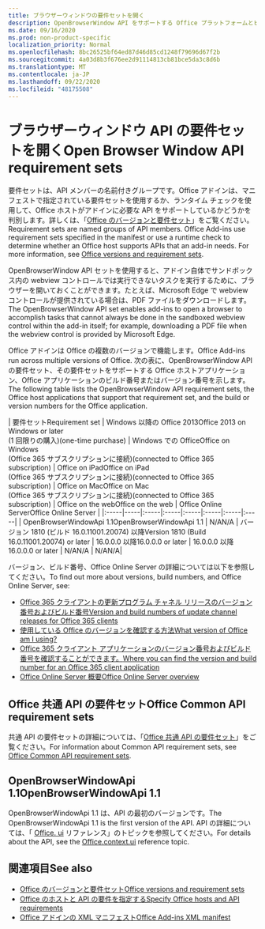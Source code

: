 ```yaml
---
title: ブラウザーウィンドウの要件セットを開く
description: OpenBrowserWindow API をサポートする Office プラットフォームとビルドを指定します。
ms.date: 09/16/2020
ms.prod: non-product-specific
localization_priority: Normal
ms.openlocfilehash: 8bc26525bf64ed87d46d85cd1248f79696d67f2b
ms.sourcegitcommit: 4a03d8b3f676ee2d91114813cb81bce5da3c8d6b
ms.translationtype: MT
ms.contentlocale: ja-JP
ms.lasthandoff: 09/22/2020
ms.locfileid: "48175508"
---
```

# <a name="open-browser-window-api-requirement-sets"></a><span data-ttu-id="dc8f9-103">ブラウザーウィンドウ API の要件セットを開く</span><span class="sxs-lookup"><span data-stu-id="dc8f9-103">Open Browser Window API requirement sets</span></span>

<span data-ttu-id="dc8f9-p101">要件セットは、API メンバーの名前付きグループです。Office アドインは、マニフェストで指定されている要件セットを使用するか、ランタイム チェックを使用して、Office ホストがアドインに必要な API をサポートしているかどうかを判別します。詳しくは、「[Office のバージョンと要件セット](../../develop/office-versions-and-requirement-sets.md)」をご覧ください。</span><span class="sxs-lookup"><span data-stu-id="dc8f9-p101">Requirement sets are named groups of API members. Office Add-ins use requirement sets specified in the manifest or use a runtime check to determine whether an Office host supports APIs that an add-in needs. For more information, see [Office versions and requirement sets](../../develop/office-versions-and-requirement-sets.md).</span></span>

<span data-ttu-id="dc8f9-107">OpenBrowserWindow API セットを使用すると、アドイン自体でサンドボックス内の webview コントロールでは実行できないタスクを実行するために、ブラウザーを開いておくことができます。たとえば、Microsoft Edge で webview コントロールが提供されている場合は、PDF ファイルをダウンロードします。</span><span class="sxs-lookup"><span data-stu-id="dc8f9-107">The OpenBrowserWindow API set enables add-ins to open a browser to accomplish tasks that cannot always be done in the sandboxed webview control within the add-in itself; for example, downloading a PDF file when the webview control is provided by Microsoft Edge.</span></span>

<span data-ttu-id="dc8f9-108">Office アドインは Office の複数のバージョンで機能します。</span><span class="sxs-lookup"><span data-stu-id="dc8f9-108">Office Add-ins run across multiple versions of Office.</span></span> <span data-ttu-id="dc8f9-109">次の表に、OpenBrowserWindow API の要件セット、その要件セットをサポートする Office ホストアプリケーション、Office アプリケーションのビルド番号またはバージョン番号を示します。</span><span class="sxs-lookup"><span data-stu-id="dc8f9-109">The following table lists the OpenBrowserWindow API requirement sets, the Office host applications that support that requirement set, and the build or version numbers for the Office application.</span></span>

|  <span data-ttu-id="dc8f9-110">要件セット</span><span class="sxs-lookup"><span data-stu-id="dc8f9-110">Requirement set</span></span>  | <span data-ttu-id="dc8f9-111">Windows 以降の Office 2013</span><span class="sxs-lookup"><span data-stu-id="dc8f9-111">Office 2013 on Windows or later</span></span><br><span data-ttu-id="dc8f9-112">(1 回限りの購入)</span><span class="sxs-lookup"><span data-stu-id="dc8f9-112">(one-time purchase)</span></span> | <span data-ttu-id="dc8f9-113">Windows での Office</span><span class="sxs-lookup"><span data-stu-id="dc8f9-113">Office on Windows</span></span><br><span data-ttu-id="dc8f9-114">(Office 365 サブスクリプションに接続)</span><span class="sxs-lookup"><span data-stu-id="dc8f9-114">(connected to Office 365 subscription)</span></span> |  <span data-ttu-id="dc8f9-115">Office on iPad</span><span class="sxs-lookup"><span data-stu-id="dc8f9-115">Office on iPad</span></span><br><span data-ttu-id="dc8f9-116">(Office 365 サブスクリプションに接続)</span><span class="sxs-lookup"><span data-stu-id="dc8f9-116">(connected to Office 365 subscription)</span></span>  |  <span data-ttu-id="dc8f9-117">Office on Mac</span><span class="sxs-lookup"><span data-stu-id="dc8f9-117">Office on Mac</span></span><br><span data-ttu-id="dc8f9-118">(Office 365 サブスクリプションに接続)</span><span class="sxs-lookup"><span data-stu-id="dc8f9-118">(connected to Office 365 subscription)</span></span>  | <span data-ttu-id="dc8f9-119">Office on the web</span><span class="sxs-lookup"><span data-stu-id="dc8f9-119">Office on the web</span></span>  |  <span data-ttu-id="dc8f9-120">Office Online Server</span><span class="sxs-lookup"><span data-stu-id="dc8f9-120">Office Online Server</span></span>  |
|:-----|-----|:-----|:-----|:-----|:-----|:-----|:-----|
| <span data-ttu-id="dc8f9-121">OpenBrowserWindowApi 1.1</span><span class="sxs-lookup"><span data-stu-id="dc8f9-121">OpenBrowserWindowApi 1.1</span></span>  | <span data-ttu-id="dc8f9-122">N/A</span><span class="sxs-lookup"><span data-stu-id="dc8f9-122">N/A</span></span> | <span data-ttu-id="dc8f9-123">バージョン 1810 (ビルド 16.0.11001.20074) 以降</span><span class="sxs-lookup"><span data-stu-id="dc8f9-123">Version 1810 (Build 16.0.11001.20074) or later</span></span> | <span data-ttu-id="dc8f9-124">16.0.0.0 以降</span><span class="sxs-lookup"><span data-stu-id="dc8f9-124">16.0.0.0 or later</span></span> | <span data-ttu-id="dc8f9-125">16.0.0.0 以降</span><span class="sxs-lookup"><span data-stu-id="dc8f9-125">16.0.0.0 or later</span></span> | <span data-ttu-id="dc8f9-126">N/A</span><span class="sxs-lookup"><span data-stu-id="dc8f9-126">N/A</span></span> | <span data-ttu-id="dc8f9-127">N/A</span><span class="sxs-lookup"><span data-stu-id="dc8f9-127">N/A</span></span>|

<span data-ttu-id="dc8f9-128">バージョン、ビルド番号、Office Online Server の詳細については以下を参照してください。</span><span class="sxs-lookup"><span data-stu-id="dc8f9-128">To find out more about versions, build numbers, and Office Online Server, see:</span></span>

- [<span data-ttu-id="dc8f9-129">Office 365 クライアントの更新プログラム チャネル リリースのバージョン番号およびビルド番号</span><span class="sxs-lookup"><span data-stu-id="dc8f9-129">Version and build numbers of update channel releases for Office 365 clients</span></span>](https://support.office.com/article/version-and-build-numbers-of-update-channel-releases-ae942449-1fca-4484-898b-a933ea23def7)
- [<span data-ttu-id="dc8f9-130">使用している Office のバージョンを確認する方法</span><span class="sxs-lookup"><span data-stu-id="dc8f9-130">What version of Office am I using?</span></span>](https://support.office.com/article/What-version-of-Office-am-I-using-932788b8-a3ce-44bf-bb09-e334518b8b19)
- [<span data-ttu-id="dc8f9-131">Office 365 クライアント アプリケーションのバージョン番号およびビルド番号を確認することができます。</span><span class="sxs-lookup"><span data-stu-id="dc8f9-131">Where you can find the version and build number for an Office 365 client application</span></span>](https://support.office.com/article/version-and-build-numbers-of-update-channel-releases-ae942449-1fca-4484-898b-a933ea23def7)
- [<span data-ttu-id="dc8f9-132">Office Online Server 概要</span><span class="sxs-lookup"><span data-stu-id="dc8f9-132">Office Online Server overview</span></span>](/officeonlineserver/office-online-server-overview)

## <a name="office-common-api-requirement-sets"></a><span data-ttu-id="dc8f9-133">Office 共通 API の要件セット</span><span class="sxs-lookup"><span data-stu-id="dc8f9-133">Office Common API requirement sets</span></span>

<span data-ttu-id="dc8f9-134">共通 API の要件セットの詳細については、「[Office 共通 API の要件セット](office-add-in-requirement-sets.md)」をご覧ください。</span><span class="sxs-lookup"><span data-stu-id="dc8f9-134">For information about Common API requirement sets, see [Office Common API requirement sets](office-add-in-requirement-sets.md).</span></span>

## <a name="openbrowserwindowapi-11"></a><span data-ttu-id="dc8f9-135">OpenBrowserWindowApi 1.1</span><span class="sxs-lookup"><span data-stu-id="dc8f9-135">OpenBrowserWindowApi 1.1</span></span>

<span data-ttu-id="dc8f9-136">OpenBrowserWindowApi 1.1 は、API の最初のバージョンです。</span><span class="sxs-lookup"><span data-stu-id="dc8f9-136">The OpenBrowserWindowApi 1.1 is the first version of the API.</span></span> <span data-ttu-id="dc8f9-137">API の詳細については、「 [Office. ui](/javascript/api/office/office.context#ui) リファレンス」のトピックを参照してください。</span><span class="sxs-lookup"><span data-stu-id="dc8f9-137">For details about the API, see the [Office.context.ui](/javascript/api/office/office.context#ui) reference topic.</span></span>

## <a name="see-also"></a><span data-ttu-id="dc8f9-138">関連項目</span><span class="sxs-lookup"><span data-stu-id="dc8f9-138">See also</span></span>

- [<span data-ttu-id="dc8f9-139">Office のバージョンと要件セット</span><span class="sxs-lookup"><span data-stu-id="dc8f9-139">Office versions and requirement sets</span></span>](../../develop/office-versions-and-requirement-sets.md)
- [<span data-ttu-id="dc8f9-140">Office のホストと API の要件を指定する</span><span class="sxs-lookup"><span data-stu-id="dc8f9-140">Specify Office hosts and API requirements</span></span>](../../develop/specify-office-hosts-and-api-requirements.md)
- [<span data-ttu-id="dc8f9-141">Office アドインの XML マニフェスト</span><span class="sxs-lookup"><span data-stu-id="dc8f9-141">Office Add-ins XML manifest</span></span>](../../develop/add-in-manifests.md)
